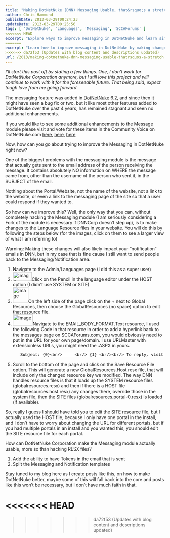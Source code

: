 ```yaml
---
title: "Making DotNetNuke (DNN) Messaging Usable, that&rsquo;s a stretch"
author: Chris Hammond
publishDate: 2013-03-29T00:24:23
updateDate: 2013-03-29T00:25:56
tags: [ 'DotNetNuke', 'Languages', 'Messaging', 'SCCAForums' ]
<<<<<<< HEAD
excerpt: "Explore ways to improve messaging in DotNetNuke and learn simple hacks to enhance its stagnant features for a better user experience."
=======
excerpt: "Learn how to improve messaging in DotNetNuke by making changes to Language Resource files, adding hyperlinks to emails & more. Click to read further!"
>>>>>>> da72f53 (Updates with blog content and descriptions updated)
url: /2013/making-dotnetnuke-dnn-messaging-usable-thatrsquos-a-stretch  # Use the generated URL with year
---
```

<p><em>I’ll start this post off by stating a few things. One, I don’t work for DotNetNuke Corporation anymore, but I still love this project and will continue to work with it for the foreseeable future. That being said, expect tough love from me going forward.</em></p>  <p>The messaging feature was added in <a href="https://www.christoc.com/dotnetnuke" target="_blank">DotNetNuke</a> 6.2, and since then it might have seen a bug fix or two, but it like most other features added to DotNetNuke over the past 4 years, has remained stagnant and seen no additional enhancements.</p>  <p>If you would like to see some additional enhancements to the Message module please visit and vote for these items in the Community Voice on DotNetNuke.com <a href="https://www.dotnetnuke.com/Community/Community-Voice/ideaid/84.aspx" target="_blank">here</a>, <a href="https://www.dotnetnuke.com/Community/Community-Voice/ideaid/187.aspx" target="_blank">here</a>, <a href="https://www.dotnetnuke.com/Community/Community-Voice/ideaid/188.aspx" target="_blank">here</a></p>  <p>Now, how can you go about trying to improve the Messaging in DotNetNuke right now?</p>  <p>One of the biggest problems with the messaging module is the message that actually gets sent to the email address of the person receiving the message. It contains absolutely NO information on WHERE the message came from, other than the username of the person who sent it, in the SUBJECT of the email.</p>  <p>Nothing about the Portal/Website, not the name of the website, not a link to the website, or even a link to the messaging page of the site so that a user could respond if they wanted to. </p>  <p>So how can we improve this? Well, the only way that you can, without completely hacking the Messaging module (I am seriously considering a Fork of the module is necessary if DNNCorp doesn’t step up), is to make changes to the Language Resource files in your website. You will do this by following the steps below (for the images, click on them to see a larger view of what I am referring to)</p>  <p>Warning: Making these changes will also likely impact your “notification” emails in DNN, but in my case that is fine cause I still want to send people back to the Messaging/Notification area.</p>  <ol>   <li>Navigate to the Admin/Languages page (I did this as a super user)</li>    <li> <a href="/assets/images/PublishThumbnails//windows-live-writer/making-dotnetnuke-dnn-messaging-usable_13ed8/image_2.png" rel="lightbox[thispost]"><img title="image" style=" display: inline; background-image: none;" border="0" alt="image" src="/assets/images/PublishThumbnails//Windows-Live-Writer/Making-DotNetNuke-DNN-Messaging-Usable_13ED8/image_thumb.png" width="60" height="28" /></a>Click on the Pencil in the language editor under the HOST option (I didn’t use SYSTEM or SITE)    </li>    <li><a href="/assets/images/PublishThumbnails//Windows-Live-Writer/Making-DotNetNuke-DNN-Messaging-Usable_13ED8/image_4.png" rel="lightbox[thispost]"><img title="image" style="display: inline; background-image: none;" border="0" alt="image" src="/assets/images/PublishThumbnails//Windows-Live-Writer/Making-DotNetNuke-DNN-Messaging-Usable_13ED8/image_thumb_1.png" width="49" height="49" /></a>On the left side of the page click on the + next to Global Resources, then choose the GlobalResources (no space) option to edit that resource file.</li>    <li><a href="/assets/images/PublishThumbnails//Windows-Live-Writer/Making-DotNetNuke-DNN-Messaging-Usable_13ED8/image_6.png" rel="lightbox[thispost]"><img title="image" style="display: inline; background-image: none;" border="0" alt="image" src="/assets/images/PublishThumbnails//Windows-Live-Writer/Making-DotNetNuke-DNN-Messaging-Usable_13ED8/image_thumb_2.png" width="63" height="35" /></a>Navigate to the EMAIL_BODY_FORMAT.Text resource, I used the following Code in that resource in order to add a hyperlink back to the messages page on SCCAForums.com, you would obviously need to put in the URL for your own page/domain. I use URLMaster with extensionless URLs, you might need the .ASPX in yours.</li>    <ol>     <pre class="csharpcode">Subject: {0}&lt;br/&gt;     &lt;br/&gt; {1} &lt;br/&gt;&lt;br/&gt; To reply, visit &lt;a href=<span class="str">&quot;https://www.sccaforums.com/user-profile/messages/&quot;</span>&gt;SCCAForums.com Messages&lt;/a&gt; &lt;br/&gt;&lt;br/&gt; Please <span class="kwrd">do</span> not reply to <span class="kwrd">this</span> email.      </pre>     <style type="text/css">.csharpcode, .csharpcode pre { font-size: small; color: black; font-family: consolas, "Courier New", courier, monospace; background-color: #ffffff; /*white-space: pre;*/ } .csharpcode pre { margin: 0em; } .csharpcode .rem { color: #008000; } .csharpcode .kwrd { color: #0000ff; } .csharpcode .str { color: #006080; } .csharpcode .op { color: #0000c0; } .csharpcode .preproc { color: #cc6633; } .csharpcode .asp { background-color: #ffff00; } .csharpcode .html { color: #800000; } .csharpcode .attr { color: #ff0000; } .csharpcode .alt { background-color: #f4f4f4; width: 100%; margin: 0em; } .csharpcode .lnum { color: #606060; } </style></ol>    <li>Scroll to the bottom of the page and click on the Save Resource File option. This will generate a new GlobalResources.Host.resx file, that will include only the changed resource key we modified. The way DNN handles resource files is that it loads up the SYSTEM resource files (globalresources.resx) and then if there is a HOST file (globalresources.host.resx) any changes there, override those in the system file, then the SITE files (globalresources.portal-0.resx) is loaded (if available). </li> </ol>  <p>So, really I guess I should have told you to edit the SITE resource file, but I actually used the HOST file, because I only have one portal in the install, and I don’t have to worry about changing the URL for different portals, but if you had multiple portals in an install and you wanted this, you should edit the SITE resource file for each portal.</p>  <p>How can DotNetNuke Corporation make the Messaging module actually usable, more so than hacking RESX files?</p>  <ol>   <li>Add the ability to have Tokens in the email that is sent</li>    <li>Split the Messaging and Notification templates</li> </ol>  <p>Stay tuned to my blog here as I create posts like this, on how to make DotNetNuke better, maybe some of this will fall back into the core and posts like this won’t be necessary, but I don’t have much faith in that.</p>

<<<<<<< HEAD
=======

>>>>>>> da72f53 (Updates with blog content and descriptions updated)
